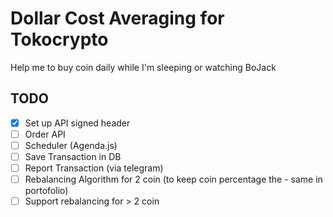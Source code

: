 # Dollar Cost Averaging for Tokocrypto

Help me to buy coin daily while I'm sleeping or watching BoJack

## TODO
- [X] Set up API signed header
- [ ] Order API
- [ ] Scheduler (Agenda.js)
- [ ] Save Transaction in DB
- [ ] Report Transaction (via telegram)
- [ ] Rebalancing Algorithm for 2 coin (to keep coin percentage the - same in portofolio)
- [ ] Support rebalancing for > 2 coin